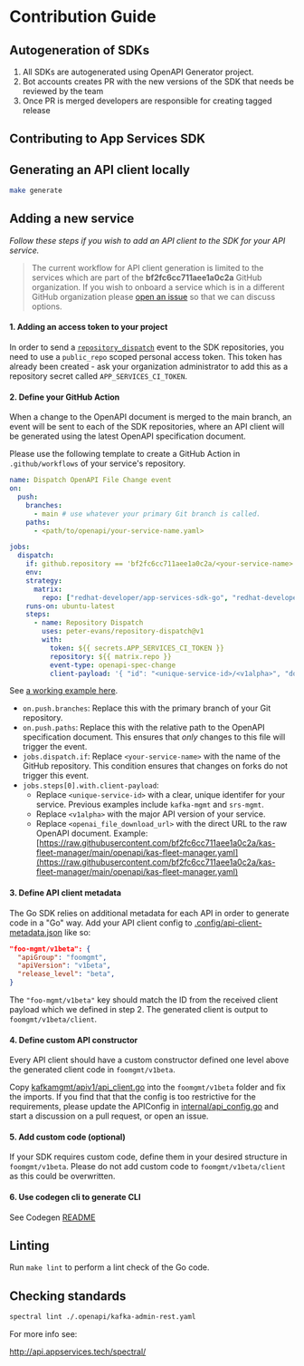 # Contribution Guide

## Autogeneration of SDKs

1. All SDKs are autogenerated using OpenAPI Generator project.
2. Bot accounts creates PR with the new versions of the SDK that needs be reviewed by the team
3. Once PR is merged developers are responsible for creating tagged release

## Contributing to App Services SDK

## Generating an API client locally

```bash
make generate
```

## Adding a new service

_Follow these steps if you wish to add an API client to the SDK for your API service._

> The current workflow for API client generation is limited to the services which are part of the **bf2fc6cc711aee1a0c2a** GitHub organization. If you wish to onboard a service which is in a different GitHub organization please [open an issue](https://github.com/redhat-developer/app-services-sdk-go/issues/new) so that we can discuss options.

#### 1. Adding an access token to your project

In order to send a [`repository_dispatch`](https://docs.github.com/en/actions/reference/events-that-trigger-workflows#repository_dispatch) event to the SDK repositories, you need to use a `public_repo` scoped personal access token. This token has already been created - ask your organization administrator to add this as a repository secret called `APP_SERVICES_CI_TOKEN`.

#### 2. Define your GitHub Action

When a change to the OpenAPI document is merged to the main branch, an event will be sent to each of the SDK repositories, where an API client will be generated using the latest OpenAPI specification document.

Please use the following template to create a GitHub Action in `.github/workflows` of your service's repository.

```yaml
name: Dispatch OpenAPI File Change event
on:
  push:
    branches: 
      - main # use whatever your primary Git branch is called.
    paths:
      - <path/to/openapi/your-service-name.yaml>

jobs:
  dispatch:
    if: github.repository == 'bf2fc6cc711aee1a0c2a/<your-service-name>'
    env:
    strategy:
      matrix:
        repo: ["redhat-developer/app-services-sdk-go", "redhat-developer/app-services-sdk-js", "redhat-developer/app-services-sdk-java"]
    runs-on: ubuntu-latest
    steps:
      - name: Repository Dispatch
        uses: peter-evans/repository-dispatch@v1
        with:
          token: ${{ secrets.APP_SERVICES_CI_TOKEN }}
          repository: ${{ matrix.repo }}
          event-type: openapi-spec-change
          client-payload: '{ "id": "<unique-service-id>/<v1alpha>", "download_url": "<openai_file_download_url>"}'
```

See [a working example here](https://github.com/bf2fc6cc711aee1a0c2a/kas-fleet-manager/blob/main/.github/workflows/openapi_update.yaml).

- `on.push.branches`: Replace this with the primary branch of your Git repository.
- `on.push.paths`: Replace this with the relative path to the OpenAPI specification document. This ensures that _only_ changes to this file will trigger the event.
- `jobs.dispatch.if`: Replace `<your-service-name>` with the name of the GitHub repository. This condition ensures that changes on forks do not trigger this event.
- `jobs.steps[0].with.client-payload`:
  - Replace `<unique-service-id>` with a clear, unique identifer for your service. Previous examples include `kafka-mgmt` and `srs-mgmt`.
  - Replace `<v1alpha>` with the major API version of your service.
  - Replace `<openai_file_download_url>` with the direct URL to the raw OpenAPI document. Example: [https://raw.githubusercontent.com/bf2fc6cc711aee1a0c2a/kas-fleet-manager/main/openapi/kas-fleet-manager.yaml](https://raw.githubusercontent.com/bf2fc6cc711aee1a0c2a/kas-fleet-manager/main/openapi/kas-fleet-manager.yaml)

#### 3. Define API client metadata

The Go SDK relies on additional metadata for each API in order to generate code in a "Go" way. Add your API client config to [.config/api-client-metadata.json](.config/api-client-metadata.json) like so:

```json
"foo-mgmt/v1beta": {
  "apiGroup": "foomgmt",
  "apiVersion": "v1beta",
  "release_level": "beta",
}
```

The `"foo-mgmt/v1beta"` key should match the ID from the received client payload which we defined in step 2. The generated client is output to `foomgmt/v1beta/client`.

#### 4. Define custom API constructor

Every API client should have a custom constructor defined one level above the generated client code in `foomgmt/v1beta`.

Copy [kafkamgmt/apiv1/api_client.go](kafkamgmt/apiv1/api_client.go) into the `foomgmt/v1beta` folder and fix the imports. If you find that that the config is too restrictive for the requirements, please update the APIConfig in [internal/api_config.go](internal/api_config.go) and start a discussion on a pull request, or open an issue.

#### 5. Add custom code (optional)

If your SDK requires custom code, define them in your desired structure in `foomgmt/v1beta`. Please do not add custom code to `foomgmt/v1beta/client` as this could be overwritten.

#### 6. Use codegen cli to generate CLI

See Codegen [README](./internal/apigen/README.md)

## Linting

Run `make lint` to perform a lint check of the Go code.

## Checking standards

```bash
spectral lint ./.openapi/kafka-admin-rest.yaml 
```

For more info see:

<http://api.appservices.tech/spectral/>
